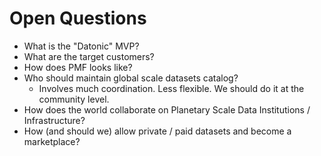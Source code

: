 # Open Questions

- What is the "Datonic" MVP?
- What are the target customers?
- How does PMF looks like?
- Who should maintain global scale datasets catalog?
  - Involves much coordination. Less flexible. We should do it at the community level.
- How does the world collaborate on Planetary Scale Data Institutions / Infrastructure?
- How (and should we) allow private / paid datasets and become a marketplace?
